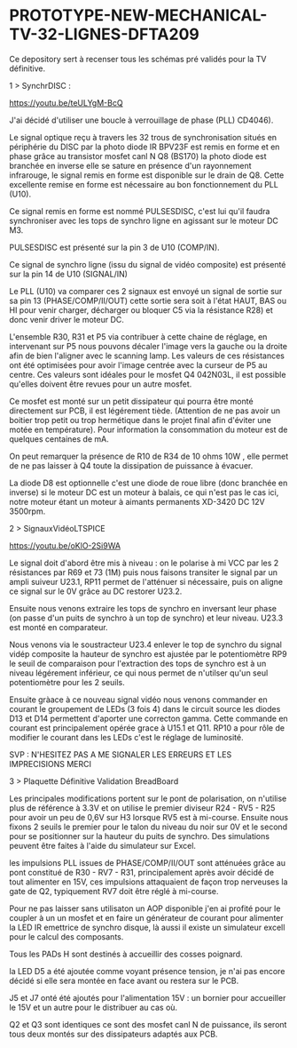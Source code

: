 # PROTOTYPE-NEW-MECHANICAL-TV-32-LIGNES-DFTA209


                                                                                           
Ce depository sert à recenser tous les schémas pré validés pour la TV définitive.

1 > SynchrDISC :

https://youtu.be/teULYgM-BcQ

J'ai décidé d'utiliser une boucle à verrouillage de phase (PLL) CD4046).

Le signal optique reçu à travers les 32 trous de synchronisation situés en périphérie du DISC par la photo diode IR BPV23F est remis en forme et en phase grâce au transistor mosfet canl N Q8 (BS170) la photo diode est branchée en inverse elle se sature en présence d'un rayonnement infrarouge, le signal remis en forme est disponible sur le drain de Q8. Cette excellente remise en forme est nécessaire au bon fonctionnement du PLL (U10).

Ce signal remis en forme est nommé PULSESDISC, c'est lui qu'il faudra synchroniser avec les tops de synchro ligne en agissant sur le moteur DC M3.

PULSESDISC est présenté sur la pin 3 de U10 (COMP/IN).

Ce signal de synchro ligne (issu du signal de vidéo composite) est présenté sur la pin 14 de U10 (SIGNAL/IN)

Le PLL (U10) va comparer ces 2 signaux est envoyé un signal de sortie sur sa pin 13 (PHASE/COMP/II/OUT) cette sortie sera soit à l'état HAUT, BAS ou HI pour venir charger, décharger ou bloquer C5 via la résistance R28) et donc venir driver le moteur DC.

L'ensemble R30, R31 et P5 via contribuer à cette chaine de réglage, en intervenant sur P5 nous pouvons décaler l'image vers la gauche ou la droite afin de bien l'aligner avec le scanning lamp. Les valeurs de ces résistances ont été optimisées pour avoir l'image centrée avec la curseur de P5 au centre. Ces valeurs sont idéales pour le mosfet Q4 042N03L, il est possible qu'elles doivent être revues pour un autre mosfet.

Ce mosfet est monté sur un petit dissipateur qui pourra être monté directement sur PCB, il est légérement tiède. (Attention de ne pas avoir un boitier trop petit ou trop hermétique dans le projet final afin d'éviter une motée en température). Pour information la consommation du moteur est de quelques centaines de mA.

On peut remarquer la présence de R10 de R34 de 10 ohms 10W , elle permet de ne pas laisser à Q4 toute la dissipation de puissance à évacuer.

La diode D8 est optionnelle c'est une diode de roue libre (donc branchée en inverse) si le moteur DC est un moteur à balais, ce qui n'est pas le cas ici, notre moteur étant un moteur à aimants permanents XD-3420 DC 12V 3500rpm.

2 > SignauxVidéoLTSPICE

https://youtu.be/oKlO-2Si9WA

Le signal doit d'abord être mis à niveau : on le polarise à mi VCC par les 2 résistances par R69 et 73 (1M) puis nous faisons transiter le signal par un ampli suiveur U23.1, RP11 permet de l'atténuer si nécessaire, puis on aligne ce signal sur le 0V grâce au DC restorer U23.2.

Ensuite nous venons extraire les tops de synchro en inversant leur phase (on passe d'un puits de synchro à un top de synchro) et leur niveau. U23.3 est monté en comparateur.

Nous venons via le soustracteur U23.4 enlever le top de synchro du signal vidép composite la hauteur de synchro est ajustée par le potentiomètre RP9 le seuil de comparaison pour l'extraction des tops de synchro est à un niveau légérement inférieur, ce qui nous permet de n'utilser qu'un seul potentiomètre pour les 2 seuils.

Ensuite gràace à ce nouveau signal vidéo nous venons commander en courant le groupement de LEDs (3 fois 4)  dans le circuit source les diodes D13 et D14 permettent d'aporter une correcton gamma.
Cette commande en courant est principalement opérée grace à U15.1 et Q11.
RP10 a pour rôle de modifier le courant dans les LEDs c'est le réglage de luminosité.

SVP : N'HESITEZ PAS A ME SIGNALER LES ERREURS ET LES IMPRECISIONS MERCI

3 > Plaquette Définitive Validation BreadBoard

Les principales modifications portent sur le pont de polarisation, on n'utilise plus de référence à 3.3V et on utilise le premier diviseur R24 - RV5 - R25 pour avoir un peu de 0,6V sur H3 lorsque RV5 est à mi-course.
Ensuite nous fixons 2 seuils le premier pour le talon du niveau du noir sur 0V et le second pour se positionner sur la hauteur du puits de synchro.
Des simulations peuvent être faites à l'aide du simulateur sur Excel.

les impulsions PLL issues de PHASE/COMP/II/OUT sont atténuées grâce au pont constitué de R30 - RV7 - R31, principalement après avoir décidé de tout alimenter en 15V, ces impulsions attaquaient de façon trop nerveuses la gate de Q2, typiquement RV7 doit être réglé à mi-course.

Pour ne pas laisser sans utilisaton un AOP disponible j'en ai profité pour le coupler à un un mosfet et en faire un générateur de courant pour alimenter la LED IR emettrice de synchro disque, là aussi il existe un simulateur excell pour le calcul des composants.

Tous les PADs H sont destinés à accueillir des cosses poignard.

la LED D5 a été ajoutée comme voyant présence tension, je n'ai pas encore décidé si elle sera montée en face avant ou restera sur le PCB.

J5 et J7 onté été ajoutés pour l'alimentation 15V : un bornier pour accueiller le 15V et un autre pour le distribuer au cas où.

Q2 et Q3 sont identiques ce sont des mosfet canl N de puissance, ils seront tous deux montés sur des dissipateurs adaptés aux PCB.



